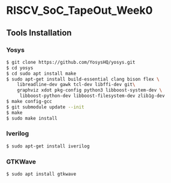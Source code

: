 # RISCV_SoC_TapeOut_Week0
## Tools Installation
### Yosys
```bash
$ git clone https://github.com/YosysHQ/yosys.git
$ cd yosys
$ cd sudo apt install make
$ sudo apt-get install build-essential clang bison flex \
    libreadline-dev gawk tcl-dev libffi-dev git\
    graphviz xdot pkg-config python3 libboost-system-dev \
     libboost-python-dev libboost-filesystem-dev zlib1g-dev
$ make config-gcc
$ git submodule update --init
$ make
$ sudo make install
```
### Iverilog
```bash
$ sudo apt-get install iverilog
```
### GTKWave
```bash
$ sudo apt install gtkwave
```
